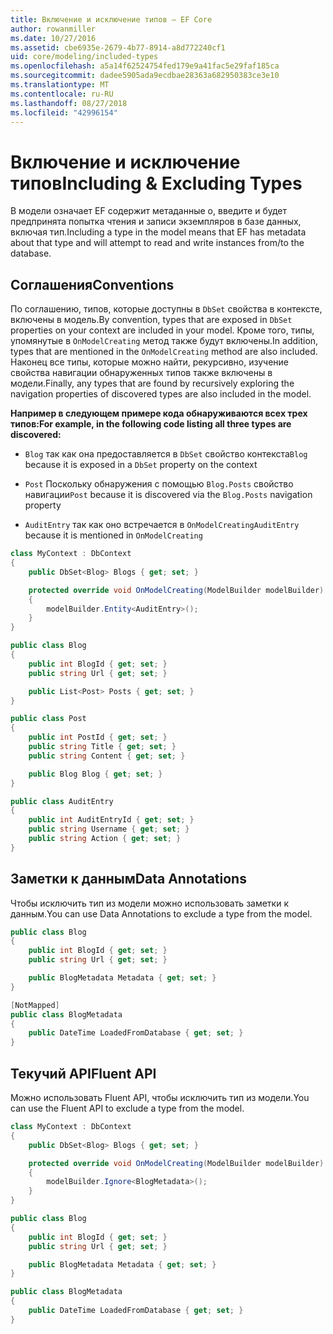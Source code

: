 ```yaml
---
title: Включение и исключение типов — EF Core
author: rowanmiller
ms.date: 10/27/2016
ms.assetid: cbe6935e-2679-4b77-8914-a8d772240cf1
uid: core/modeling/included-types
ms.openlocfilehash: a5a14f62524754fed179e9a41fac5e29faf185ca
ms.sourcegitcommit: dadee5905ada9ecdbae28363a682950383ce3e10
ms.translationtype: MT
ms.contentlocale: ru-RU
ms.lasthandoff: 08/27/2018
ms.locfileid: "42996154"
---
```

# <a name="including--excluding-types"></a><span data-ttu-id="fdcc8-102">Включение и исключение типов</span><span class="sxs-lookup"><span data-stu-id="fdcc8-102">Including & Excluding Types</span></span>

<span data-ttu-id="fdcc8-103">В модели означает EF содержит метаданные о, введите и будет предпринята попытка чтения и записи экземпляров в базе данных, включая тип.</span><span class="sxs-lookup"><span data-stu-id="fdcc8-103">Including a type in the model means that EF has metadata about that type and will attempt to read and write instances from/to the database.</span></span>

## <a name="conventions"></a><span data-ttu-id="fdcc8-104">Соглашения</span><span class="sxs-lookup"><span data-stu-id="fdcc8-104">Conventions</span></span>

<span data-ttu-id="fdcc8-105">По соглашению, типов, которые доступны в `DbSet` свойства в контексте, включены в модель.</span><span class="sxs-lookup"><span data-stu-id="fdcc8-105">By convention, types that are exposed in `DbSet` properties on your context are included in your model.</span></span> <span data-ttu-id="fdcc8-106">Кроме того, типы, упомянутые в `OnModelCreating` метод также будут включены.</span><span class="sxs-lookup"><span data-stu-id="fdcc8-106">In addition, types that are mentioned in the `OnModelCreating` method are also included.</span></span> <span data-ttu-id="fdcc8-107">Наконец все типы, которые можно найти, рекурсивно, изучение свойства навигации обнаруженных типов также включены в модели.</span><span class="sxs-lookup"><span data-stu-id="fdcc8-107">Finally, any types that are found by recursively exploring the navigation properties of discovered types are also included in the model.</span></span>

<span data-ttu-id="fdcc8-108">**Например в следующем примере кода обнаруживаются всех трех типов:**</span><span class="sxs-lookup"><span data-stu-id="fdcc8-108">**For example, in the following code listing all three types are discovered:**</span></span>

* <span data-ttu-id="fdcc8-109">`Blog` так как она предоставляется в `DbSet` свойство контекста</span><span class="sxs-lookup"><span data-stu-id="fdcc8-109">`Blog` because it is exposed in a `DbSet` property on the context</span></span>

* <span data-ttu-id="fdcc8-110">`Post` Поскольку обнаружения с помощью `Blog.Posts` свойство навигации</span><span class="sxs-lookup"><span data-stu-id="fdcc8-110">`Post` because it is discovered via the `Blog.Posts` navigation property</span></span>

* <span data-ttu-id="fdcc8-111">`AuditEntry` так как оно встречается в `OnModelCreating`</span><span class="sxs-lookup"><span data-stu-id="fdcc8-111">`AuditEntry` because it is mentioned in `OnModelCreating`</span></span>

<!-- [!code-csharp[Main](samples/core/Modeling/Conventions/Samples/IncludedTypes.cs?highlight=3,7,16)] -->
``` csharp
class MyContext : DbContext
{
    public DbSet<Blog> Blogs { get; set; }

    protected override void OnModelCreating(ModelBuilder modelBuilder)
    {
        modelBuilder.Entity<AuditEntry>();
    }
}

public class Blog
{
    public int BlogId { get; set; }
    public string Url { get; set; }

    public List<Post> Posts { get; set; }
}

public class Post
{
    public int PostId { get; set; }
    public string Title { get; set; }
    public string Content { get; set; }

    public Blog Blog { get; set; }
}

public class AuditEntry
{
    public int AuditEntryId { get; set; }
    public string Username { get; set; }
    public string Action { get; set; }
}
```

## <a name="data-annotations"></a><span data-ttu-id="fdcc8-112">Заметки к данным</span><span class="sxs-lookup"><span data-stu-id="fdcc8-112">Data Annotations</span></span>

<span data-ttu-id="fdcc8-113">Чтобы исключить тип из модели можно использовать заметки к данным.</span><span class="sxs-lookup"><span data-stu-id="fdcc8-113">You can use Data Annotations to exclude a type from the model.</span></span>

<!-- [!code-csharp[Main](samples/core/Modeling/DataAnnotations/Samples/IgnoreType.cs?highlight=9)] -->
``` csharp
public class Blog
{
    public int BlogId { get; set; }
    public string Url { get; set; }

    public BlogMetadata Metadata { get; set; }
}

[NotMapped]
public class BlogMetadata
{
    public DateTime LoadedFromDatabase { get; set; }
}
```

## <a name="fluent-api"></a><span data-ttu-id="fdcc8-114">Текучий API</span><span class="sxs-lookup"><span data-stu-id="fdcc8-114">Fluent API</span></span>

<span data-ttu-id="fdcc8-115">Можно использовать Fluent API, чтобы исключить тип из модели.</span><span class="sxs-lookup"><span data-stu-id="fdcc8-115">You can use the Fluent API to exclude a type from the model.</span></span>

<!-- [!code-csharp[Main](samples/core/Modeling/FluentAPI/Samples/IgnoreType.cs?highlight=7)] -->
``` csharp
class MyContext : DbContext
{
    public DbSet<Blog> Blogs { get; set; }

    protected override void OnModelCreating(ModelBuilder modelBuilder)
    {
        modelBuilder.Ignore<BlogMetadata>();
    }
}

public class Blog
{
    public int BlogId { get; set; }
    public string Url { get; set; }

    public BlogMetadata Metadata { get; set; }
}

public class BlogMetadata
{
    public DateTime LoadedFromDatabase { get; set; }
}
```
